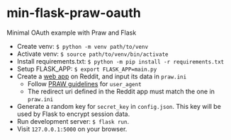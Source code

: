 # min-flask-praw-oauth
Minimal OAuth example with Praw and Flask

* Create venv: `$ python -m venv path/to/venv`
* Activate venv: `$ source path/to/venv/bin/activate`
* Install requirements.txt: `$ python -m pip install -r requirements.txt`
* Setup FLASK_APP: `$ export FLASK_APP=main.py`
* Create a [web app](https://www.reddit.com/prefs/apps) on Reddit, and input its data in `praw.ini`
  * Follow [PRAW guidelines](https://praw.readthedocs.io/en/stable/getting_started/quick_start.html) for `user_agent`
  * The redirect uri defined in the Reddit app must match the one in `praw.ini`
* Generate a random key for `secret_key` in `config.json`. This key will be used by Flask to encrypt session data.
* Run development server: `$ flask run`.
* Visit `127.0.0.1:5000` on your browser.
